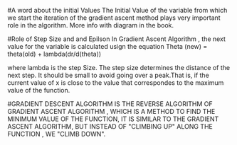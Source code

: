 #A word about the initial Values
The Initial Value of the variable from which we start the iteration of the gradient ascent
method plays very important role in the algorithm. More info with diagram in the book.

#Role of Step Size and and Epilson
In Gradient Ascent Algorithm , the next value for the variable is calculated usign the equation
Theta (new) = theta(old) + lambda(dr/d(theta))

where lambda is the step Size. The step size determines the distance of the next step. It should be small to avoid going over a peak.That is, if the current value of x is close to the value that correspondes to the maximum value of the function.

#GRADIENT DESCENT ALGORITHM  IS THE REVERSE ALGORITHM OF GRADIENT ASCENT ALGORITHM , WHICH IS A METHOD TO FIND THE MINIMUM VALUE OF THE FUNCTION, IT IS SIMILAR TO THE GRADIENT ASCENT ALGORITHM, BUT INSTEAD OF "CLIMBING UP" ALONG THE FUNCTION , WE "CLIMB DOWN".
